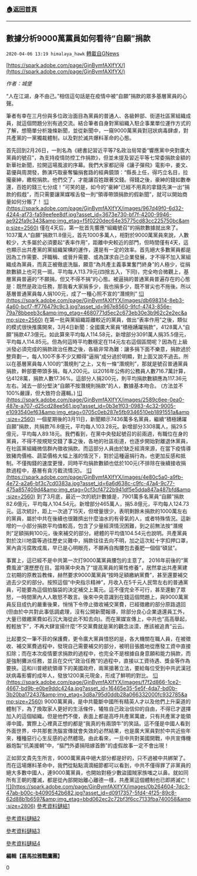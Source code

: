 ###  [:house:返回首頁](https://github.com/ourhimalayas/txt)
---

## 數據分析9000萬黨員如何看待“自願”捐款
`2020-04-06 13:19 himalaya_hawk` [轉載自GNews](https://gnews.org/zh-hant/163970/)

[https://spark.adobe.com/page/GjnBymfAXlfYX/](https://spark.adobe.com/page/GjnBymfAXlfYX/)

*作者：城堡*

“人在江湖，身不由己。”相信這句話是在疫情中被“自願”捐款的眾多基層黨員的心聲。

筆者有幸在三月份與多位政治面目為黨員的普通人、各級幹部、街道社區黨組織成員，就這個問題分別有過交流。結合筆者自身對黨組織入駐企事業單位運作方式的了解，想簡單分析幾條新聞，並從新聞中，一窺9000萬黨員對冠狀病毒肆虐，對共產黨的一黨獨裁體制，以及對於滅共爆料革命的心態。

首先回到2月26日，一則名為《總書記習近平等7名政治局常委“響應黨中央對廣大黨員的號召”，為支持疫情防控工作捐款》，但並未提及習近平等七常委捐款金額的新華社新聞，拉開這場風波的序幕。我們大家都記得《讓子彈飛》電影中，姜文、葛優與周潤發，飾演巧取豪奪騙捐套路的經典鏡頭：“縣長上任，得巧立名目，拉攏豪紳，繳稅捐款。他們交了，才能讓百姓跟著交錢。得錢之後，豪紳的錢如數奉還，百姓的錢三七分成！”可笑的是，如今的“豪紳”已經不用真的拿錢先演一出“捐款的假戲”，而只需要讓黨媒喉舌發一則“領導帶頭捐款的假新聞”，就可以開始商量如何分賬了！
[!\[\](https://spark.adobe.com/page/GjnBymfAXlfYX/images/967d49f0-6d32-4244-af73-fa59eefee8df.jpg?asset_id=3673e730-bf7f-4200-9946-ae922fa9c343&amp;img_etag=f5f0220dec64e35775cd83cc225750bc&amp;size=2560)](https://spark.adobe.com/page/GjnBymfAXlfYX/images/967d49f0-6d32-4244-af73-fa59eefee8df.jpg?asset_id=3673e730-bf7f-4200-9946-ae922fa9c343&amp;img_etag=f5f0220dec64e35775cd83cc225750bc&amp;size=1024)
僅在4天后，第一批首先響應“組織號召”的捐款數據就出來了。 1037萬人“自願”捐款11.8億元，首先1000多萬人，相對於9000萬黨員來說，人數較少，大多屬於必須要起“表率作用”，距離中央較近的部門，但時間僅有4天，這也顯示出共產黨的黨組織架構的運作，還是有一定的效率。首先絕大多數黨員都是因為工作需要、評職稱、或晉升需要、或為謀求自己企業發展，才不得不加入黨組織成為黨員，而真正被徹底洗腦，願意“為共產主義事業奮鬥終身”的人極少，從捐款數額上也可見一斑。平均每人113.79元(四捨五入，下同)，完全吻合微觀上，基層黨員普遍的“不願捐，但又不得不捐”的心態。被逼捐的普通黨員普遍存在的心態是：既然是政治任務，那我看大家捐多少，我也捐多少，既不冒尖也不拖後。所以基層普通黨員每人捐100元，成了一種心照不宣的“潛規則”
[!\[\](https://spark.adobe.com/page/GjnBymfAXlfYX/images/db698314-8eb3-4a60-bcf7-ff776479c9c3.jpg?asset_id=967e8560-9fcf-4743-856e-79a78bbeeb3c&amp;img_etag=4680771d5ec2c673eb30e3b962c2e2ec&amp;size=2560)](https://spark.adobe.com/page/GjnBymfAXlfYX/images/db698314-8eb3-4a60-bcf7-ff776479c9c3.jpg?asset_id=967e8560-9fcf-4743-856e-79a78bbeeb3c&amp;img_etag=4680771d5ec2c673eb30e3b962c2e2ec&amp;size=1024)
在第一批與黨組織距離較近的黨員，做出“表率作用”之後，類似的模式很快推廣開來，3月4日新聞：全國廣大黨員“積極踴躍捐款”，4128萬人“自願”捐款47.3億元。如此算來平均每人114.58元，新增部分3091萬人捐35.5億元，平均每人114.85元。但為何這時平均數穩定在114元左右這個區間呢？因為在上級派發必須完成的捐款政治任務之後，各級非常為難：讓多捐下面不樂意，捐款過於整齊劃一，每人100不多不少又顯得“逼捐”成分過於明顯，對上面又說不過去。所以在基層黨員每人100的“潛規則”之上，又有一條“潛規則”，那就是號召普通黨員捐款，幹部要帶頭多捐，每人200元。以2016年公佈的公務員人數716.7萬計算，佔4128萬，捐款人數17.36%。這部分人捐200元，則平均捐款數額應為117.36元左右。減去一部分堅決“自願不按潛規則捐款”的人，數據基本吻合。 (方法並不100%嚴謹，但大致符合邏輯。)
[!\[\](https://spark.adobe.com/page/GjnBymfAXlfYX/images/2589c6ee-0ea0-487e-a707-d25cd28ee561.jpg?asset_id=0b3e1f03-0983-4c32-9005-e1093540ef63&amp;img_etag=0705c0eb287e5fb9346510eb1891551a&amp;size=2560)](https://spark.adobe.com/page/GjnBymfAXlfYX/images/2589c6ee-0ea0-487e-a707-d25cd28ee561.jpg?asset_id=0b3e1f03-0983-4c32-9005-e1093540ef63&amp;img_etag=0705c0eb287e5fb9346510eb1891551a&amp;size=1024)
一個星期後的3月11日，新聞顯示7436萬多名黨員，繼續“積極踴躍自願”捐款，共捐款76.8億元，平均每人103.28元。新增部分3308萬人，捐29.5億元，平均每人89.18元。我們看到，在黨中央發起號召的前兩週，有職位在身的黨員，不得不按規矩交錢了事之後，各地的社區街道，也逐步開始對離退休黨員，在社區黨組織微信群內徵收捐款。而這部分人員由於缺乏經濟來源，在當下疫情導致豬肉價格、蔬菜價格大幅上漲的情況下，對於這種逼捐行為，也更加反感和抵制。不僅掏錢的速度更慢，同時平均捐款數額也低於100元(不排除在後續接收捐款過程中，基層有貪污截流情況)。
[!\[\](https://spark.adobe.com/page/GjnBymfAXlfYX/images/4e80c5a0-a9fb-4e72-a2a6-bf3c7cd0383a.jpg?asset_id=6a6d638c-c9fc-47a4-9c77-475a857409d4&amp;img_etag=0cf3cf4722b941df5e5dda847a487bfd&amp;size=2560)](https://spark.adobe.com/page/GjnBymfAXlfYX/images/4e80c5a0-a9fb-4e72-a2a6-bf3c7cd0383a.jpg?asset_id=6a6d638c-c9fc-47a4-9c77-475a857409d4&amp;img_etag=0cf3cf4722b941df5e5dda847a487bfd&amp;size=1024)
到了3月底，最近一次的統計數據是，7901萬多名黨員“自願”捐款82.6億元，平均每人104.54元。新增部分465萬人，捐5.8億元，平均每人124.73元。這次統計，距上一次過了15天，但增量很少，表明剩餘未捐款的1000萬左右的黨員，屬於中共在後續也很難擠出什麼油水的有骨氣的人，或者特殊情況。這新增的一小部分捐款平均值較高，包含了少量經濟情況困難，到之前無法按“潛規則”足額捐夠100元，後來補交的部分。總體的平均值104.54元也說明。共產黨員對於汶川地震等過往歷史災難中，捐款往往去向不明，加之這次紅十字扣押口罩，黨內貪污腐敗成風，早已是心明眼亮，不願再自掏腰包去養肥一個個“碩鼠”。

事實上，這已經不是中共第一次打9000萬黨員腰包的主意了。 2016年前後的“黨費風波”還歷歷在目。當時黨中央為了“提高黨員的黨性修養”，居然拿出共產黨建立初期的原教旨教條，赫然要求9000萬黨員“按時足額繳納黨費”，甚至還要補交過去少交的部分。按照這個“中央指示精神”，月收入在5千元人民幣左右的普通黨員，可能要為這個拍腦袋的決定補交上萬元。這不僅完全不可行，甚至還動了眾怒，一時間黨內人人敢怒不敢言。後來中央意識到在錢這個問題上，與9000萬黨員反目成仇的嚴重後果，悄悄下令停止徵收補交黨費，已經徵繳的部分原路退回(但由於中共對此事低調處理，沒有公開新聞報導，除部分良心企業退還員工外，大量已徵繳黨費如石沉大海從此不知去向)。而在黨媒宣傳上，中共也“高高舉起，輕輕放下”，不再大肆宣揚什麼“不交黨費就是黨的觀念淡漠，應該被追責”云云。

比起要交一筆不菲的保護費，更令廣大黨員憤怒的是，各大機關在職人員，在被徵收、補交黨費過程中，發現自己需要補交的部分，被明目張膽地從應發工資中直接扣除；而在本次疫情要求捐款的過程中，也完全不是根據自身意願和能力捐款，而是強制攤派任務，並且在交代“政治任務”的過程中，直接以工資待遇、獎金等作為要挾。這和川普總統領導下的美國政府，兩黨搶著立法，要給每位受到中共武漢冠狀病毒影響的成年人，發放1200美元現金，形成了鮮明的對比。
[!\[\](https://spark.adobe.com/page/GjnBymfAXlfYX/images/f7f2d866-1ce2-4667-bd9b-e0be9ddc424a.jpg?asset_id=16465e35-5e5f-4da7-bd0b-3b20ba172437&amp;img_etag=3d8a795d0ddb28a066332000fc932785&amp;size=2560)](https://spark.adobe.com/page/GjnBymfAXlfYX/images/f7f2d866-1ce2-4667-bd9b-e0be9ddc424a.jpg?asset_id=16465e35-5e5f-4da7-bd0b-3b20ba172437&amp;img_etag=3d8a795d0ddb28a066332000fc932785&amp;size=1024)
9000萬黨員，是中共籠斷中國所有精英人才以及他們上升渠道的體制下，為了換取家人更好的生活條件，犧牲自己政治信仰的自由，不得已才選擇加入的這個組織。但是他們不傻，表面上都是高呼共產黨萬歲，只有共產黨才能領導中國，實際上心裡真正想的都是“我真的有兩頭牛”的笑話。這不僅是中國人看到外面世界，中共那套洗腦宣傳就會失效的必然結果，也是廣大黨員對於中共近些年來，種種惡行心生反感的必然體現。由此看來，一旦中共對美國開戰，中共宣傳機器炮製“抗美援朝”中，“摳門外婆捐陪嫁首飾”的虛假故事一定不會出現！

正如郭文貴先生所言，9000萬黨員中絕大部分都是好的，只不過被中共綁架了。而在這場爆料革命中，我們從點點滴滴細節都可以看到，中共不僅得罪了非黨員的絕大多數中國人，連9000萬黨員，也開始對極少數盜國賊家族嗤之以鼻。就如同所有王朝的覆滅，都是從內部開始離心離德一樣，共產黨這個體制也已即將滅亡！
[!\[\](https://spark.adobe.com/page/GjnBymfAXlfYX/images/0b264604-7dc3-47ab-b00c-b4090542b682.jpg?asset_id=d0917357-5fd4-4f25-89c8-62d88b1b6597&amp;img_etag=bbd062ec2c72bf3f6cc7133fba740058&amp;size=2806)](https://spark.adobe.com/page/GjnBymfAXlfYX/images/0b264604-7dc3-47ab-b00c-b4090542b682.jpg?asset_id=d0917357-5fd4-4f25-89c8-62d88b1b6597&amp;img_etag=bbd062ec2c72bf3f6cc7133fba740058&amp;size=1024)
[參考資料鏈結1](http://china.cnr.cn/news/20200301/t20200301_524997528.shtml)

[參考資料鏈結2](http://www.xinhuanet.com/politics/2020-03/04/c_1125663206.htm)

[參考資料鏈結3](http://china.cnr.cn/news/20200311/t20200311_525011401.shtml)

[參考資料鏈結4](http://www.12371.cn/2020/03/28/ARTI1585393782144859.shtml)

**編輯【喜馬拉雅戰鷹團】**

0
